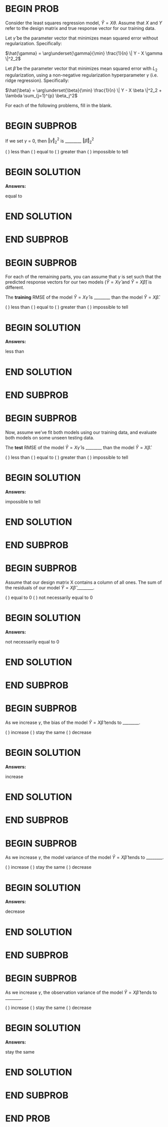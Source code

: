 # BEGIN PROB

Consider the least squares regression model, $\hat{Y} = X \theta$. Assume that $X$ and $Y$ refer to the design matrix and true response vector for our training data. 

Let $\hat{\gamma}$ be the parameter vector that minimizes mean squared error without regularization. Specifically:

$\hat{\gamma} = \arg\underset{\gamma}{\min} \frac{1}{n} \| Y - X \gamma \|^2_2$

Let $\hat{\beta}$ be the parameter vector that minimizes mean squared error with $L_2$ regularization, using a non-negative regularization hyperparameter $\gamma$ (i.e. ridge regression). Specifically:

$\hat{\beta} = \arg\underset{\beta}{\min} \frac{1}{n} \| Y - X \beta \|^2_2 + \lambda \sum_{j=1}^{p} \beta_j^2$

For each of the following problems, fill in the blank.

# BEGIN SUBPROB

If we set $\gamma$ = 0, then $\Vert \hat{\gamma} \Vert^2_2$ is ________ $\Vert \hat{\beta} \Vert^2_2$

( ) less than 
( ) equal to
( ) greater than 
( ) impossible to tell

# BEGIN SOLUTION

**Answers:**

equal to 

# END SOLUTION

# END SUBPROB

# BEGIN SUBPROB

For each of the remaining parts, you can assume that $\gamma$ is set such that the predicted response vectors for our two models ($\hat{Y} = X \hat{\gamma}$ and $\hat{Y} = X \hat{\beta}$) is different.

The **training** RMSE of the model $\hat{Y} = X \hat{\gamma}$ is ________ than the model $\hat{Y} = X \hat{\beta}$.

( ) less than 
( ) equal to
( ) greater than 
( ) impossible to tell

# BEGIN SOLUTION

**Answers:**

less than

# END SOLUTION

# END SUBPROB

# BEGIN SUBPROB

Now, assume we’ve fit both models using our training data, and evaluate both models on some unseen testing data.

The **test** RMSE of the model $\hat{Y} = X \hat{\gamma}$ is ________ than the model $\hat{Y} = X \hat{\beta}$.

( ) less than 
( ) equal to
( ) greater than 
( ) impossible to tell

# BEGIN SOLUTION

**Answers:**

impossible to tell

# END SOLUTION

# END SUBPROB

# BEGIN SUBPROB

Assume that our design matrix X contains a column of all ones. The sum of the
residuals of our model $\hat{Y} = X \hat{\beta}$ ________.

( ) equal to 0
( ) not necessarily equal to 0 

# BEGIN SOLUTION

**Answers:**

not necessarily equal to 0 

# END SOLUTION

# END SUBPROB

# BEGIN SUBPROB

As we increase $\gamma$, the bias of the model $\hat{Y} = X \hat{\beta}$ tends to ________.

( ) increase
( ) stay the same
( ) decrease

# BEGIN SOLUTION

**Answers:**

increase

# END SOLUTION

# END SUBPROB

# BEGIN SUBPROB

As we increase $\gamma$, the model variance of the model $\hat{Y} = X \hat{\beta}$ tends to ________.

( ) increase
( ) stay the same
( ) decrease

# BEGIN SOLUTION

**Answers:**

decrease

# END SOLUTION

# END SUBPROB

# BEGIN SUBPROB

As we increase $\gamma$, the observation variance of the model $\hat{Y} = X \hat{\beta}$ tends to ________.

( ) increase
( ) stay the same
( ) decrease

# BEGIN SOLUTION

**Answers:**

stay the same 

# END SOLUTION

# END SUBPROB

# END PROB
